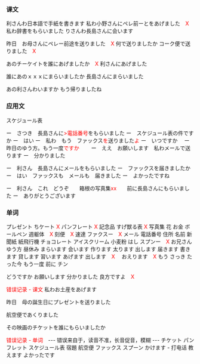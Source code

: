 ### 课文
利さんわ日本語で手紙を書きます
私わ小野さんにペレ前ーとをあげました　<span style="color: red;">X</span>
私わ辞書をもらいました
りさんわ長島さんに会います

昨日　お母さんにペレー前途を送りました　<span style="color: red;">X</span>
何で送りましたか
コーク便で送りました　<span style="color: red;">X</span>

あのチーケイトを誰にあげましたか　<span style="color: red;">X</span>
利さんにあげました

誰にあのｘｘｘにまらいましたか
長島さんにまらいました

あの利さんわいますか
もう帰りましたね


### 应用文
スケジュール表

ー　さつき　長島さんに<span style="color: red;">>電話番号</span>をもらいました
ー　スケジュール表の件ですか
ー　はい
ー　私わ　もう　ファックス<span style="color: red;">を</span>送りました<span style="color: red;">よ</span>
ー　いつですか　
ー　昨日のゆう方。もう一度<span style="color: red;">ですか</span>　　
ー　ええ　お願いします　私わメールで送ります
ー　分かりました

ー　利さん　長島さんにメールをもらいました
ー　ファックスを届きましたか
ー　はい　ファックスも　メールも　届きました
ー　よかったですね

ー　利さん　これ　どうぞ　　箱根の写真集<span style="color: red;">xx</span>　　前に長島さんにもらいました
ー　ありがとうございます


### 单词
プレゼント
ちケート       <span style="color: red;">X</span>
パンフレート   <span style="color: red;">X</span>
記念品
すげ獣る表     <span style="color: red;">X</span>
写真集
花
お金
ボールペン
週躯体　<span style="color: red;">X</span>
刻便　<span style="color: red;">X</span>
速達
ファクスー　<span style="color: red;">X</span>
メール
電話番号
住所
名前
新聞紙
紙飛行機
チョコレート
アイスクリーム
小麦粉
はし
スプンー　<span style="color: red;">X</span>
お兄さん
ゆう方
昼休み
まらいます
会います
作ります
太ります
出します
届きます
書きます
貸します
習います
あげます
出します　<span style="color: red;">X</span>　
おえります　<span style="color: red;">X</span>
もう
さっき
たった今
もう一度
前に
チン

どうですか
お願いします
分かりました
良方ですよ　<span style="color: red;">X</span>


<span style="color: red;">错误记录 - 课文</span>
私わお土産をあげます

昨日　母の誕生日にプレゼントを送りました

航空便であくりました

その映画のチケットを誰にもらいましたか


<span style="color: red;">错误记录 - 单词</span>　---  错误来自于，读音不准，长音促音，模糊  ---
チケット
パンフレット
スケジュール表
宿題
航空便
ファックス
スプーン
かけます  - 打电话
教えます
よかったです
